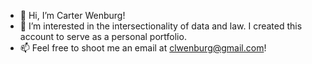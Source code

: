 - 👋 Hi, I’m Carter Wenburg!
- 👀 I’m interested in the intersectionality of data and law. I created this account to serve as a personal portfolio.
- 📫 Feel free to shoot me an email at clwenburg@gmail.com!
